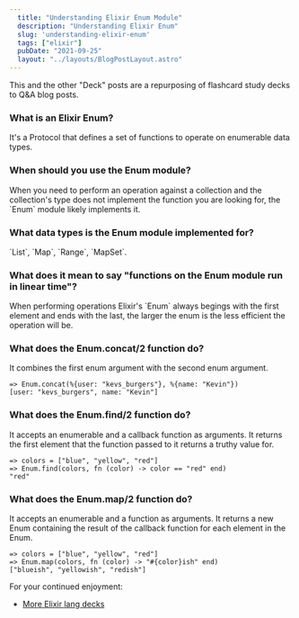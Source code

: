 ```yaml
---
  title: "Understanding Elixir Enum Module"
  description: "Understanding Elixir Enum"
  slug: 'understanding-elixir-enum'
  tags: ["elixir"]
  pubDate: "2021-09-25"
  layout: "../layouts/BlogPostLayout.astro"
---
```


This and the other "Deck" posts are a repurposing of flashcard study decks to Q&A blog posts.

<h3>What is an Elixir Enum?</h3>
It's a Protocol that defines a set of functions to operate on enumerable data types.


<h3>When should you use the Enum module?</h3>
When you need to perform an operation against a collection and the collection's type does not implement the function you are looking for, the `Enum` module likely implements it.


<h3>What data types is the Enum module implemented for?</h3>
`List`, `Map`, `Range`, `MapSet`.


<h3>What does it mean to say "functions on the Enum module run in linear time"?</h3>
When performing operations Elixir's `Enum` always begings with the first element and ends with the last, the larger the enum is the less efficient the operation will be.


<h3>What does the Enum.concat/2 function do?</h3>
It combines the first enum argument with the second enum argument. 

```
=> Enum.concat(%{user: "kevs_burgers"}, %{name: "Kevin"})
[user: "kevs_burgers", name: "Kevin"]
```

<h3>What does the Enum.find/2 function do?</h3>
It accepts an enumerable and a callback function as arguments. It returns the first element that the function passed to it returns a truthy value for. 

```
=> colors = ["blue", "yellow", "red"] 
=> Enum.find(colors, fn (color) -> color == "red" end) 
"red"
```


<h3>What does the Enum.map/2 function do?</h3>
It accepts an enumerable and a function as arguments. It returns a new Enum containing the result of the callback function for each element in the Enum. 

```
=> colors = ["blue", "yellow", "red"] 
=> Enum.map(colors, fn (color) -> "#{color}ish" end) 
["blueish", "yellowish", "redish"]
```

For your continued enjoyment:
- [More Elixir lang decks](https://www.devdecks.io/tags/elixir-deck)
